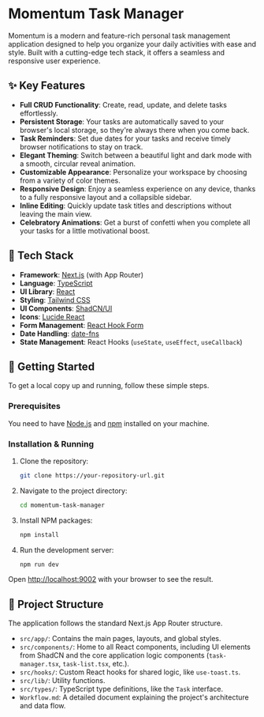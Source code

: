 # Momentum Task Manager

Momentum is a modern and feature-rich personal task management application designed to help you organize your daily activities with ease and style. Built with a cutting-edge tech stack, it offers a seamless and responsive user experience.

## ✨ Key Features

- **Full CRUD Functionality**: Create, read, update, and delete tasks effortlessly.
- **Persistent Storage**: Your tasks are automatically saved to your browser's local storage, so they're always there when you come back.
- **Task Reminders**: Set due dates for your tasks and receive timely browser notifications to stay on track.
- **Elegant Theming**: Switch between a beautiful light and dark mode with a smooth, circular reveal animation.
- **Customizable Appearance**: Personalize your workspace by choosing from a variety of color themes.
- **Responsive Design**: Enjoy a seamless experience on any device, thanks to a fully responsive layout and a collapsible sidebar.
- **Inline Editing**: Quickly update task titles and descriptions without leaving the main view.
- **Celebratory Animations**: Get a burst of confetti when you complete all your tasks for a little motivational boost.

## 🚀 Tech Stack

- **Framework**: [Next.js](https://nextjs.org/) (with App Router)
- **Language**: [TypeScript](https://www.typescriptlang.org/)
- **UI Library**: [React](https://reactjs.org/)
- **Styling**: [Tailwind CSS](https://tailwindcss.com/)
- **UI Components**: [ShadCN/UI](https://ui.shadcn.com/)
- **Icons**: [Lucide React](https://lucide.dev/guide/packages/lucide-react)
- **Form Management**: [React Hook Form](https://react-hook-form.com/)
- **Date Handling**: [date-fns](https://date-fns.org/)
- **State Management**: React Hooks (`useState`, `useEffect`, `useCallback`)

## 🏁 Getting Started

To get a local copy up and running, follow these simple steps.

### Prerequisites

You need to have [Node.js](https://nodejs.org/en/) and [npm](https://www.npmjs.com/) installed on your machine.

### Installation & Running

1.  Clone the repository:
    ```sh
    git clone https://your-repository-url.git
    ```
2.  Navigate to the project directory:
    ```sh
    cd momentum-task-manager
    ```
3.  Install NPM packages:
    ```sh
    npm install
    ```
4.  Run the development server:
    ```sh
    npm run dev
    ```

Open [http://localhost:9002](http://localhost:9002) with your browser to see the result.

## 📂 Project Structure

The application follows the standard Next.js App Router structure.

-   `src/app/`: Contains the main pages, layouts, and global styles.
-   `src/components/`: Home to all React components, including UI elements from ShadCN and the core application logic components (`task-manager.tsx`, `task-list.tsx`, etc.).
-   `src/hooks/`: Custom React hooks for shared logic, like `use-toast.ts`.
-   `src/lib/`: Utility functions.
-   `src/types/`: TypeScript type definitions, like the `Task` interface.
-   `Workflow.md`: A detailed document explaining the project's architecture and data flow.
